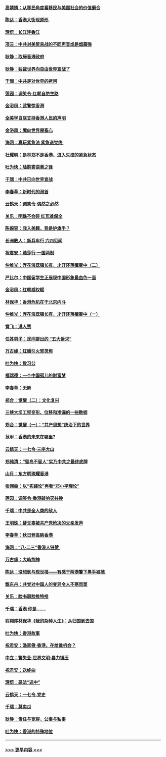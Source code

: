 #### [高婧婧：从移民角度看移民与美国社会的价值磨合](../pages/nsc993/n11495757.md?t=09032111) 
#### [陈达：香港大街现原形 ](../pages/nsc993/n11495441.md?t=09032111) 
#### [理悟：长江连香江](../pages/nsc993/n11495377.md?t=09032111) 
#### [项云：中共对美贸易战的不同声音或是烟幕弹](../pages/nsc993/n11494929.md?t=09032111) 
#### [耿静：取缔香港政府](../pages/nsc993/n11494218.md?t=09032111) 
#### [耿静：独裁世界向自由世界宣战了](../pages/nsc993/n11494190.md?t=09032111) 
#### [千瑞：中共是对世界的拷问](../pages/nsc993/n11493021.md?t=09032111) 
#### [莲园：调笑令‧红朝自绝生路](../pages/nsc993/n11493011.md?t=09032111) 
#### [金浴凤：武警惊香港](../pages/nsc993/n11492994.md?t=09032111) 
#### [全美学自联支持香港人民的声明](../pages/nsc993/n11492630.md?t=09032111) 
#### [金浴凤：魔向世界展畜心](../pages/nsc993/n11492599.md?t=09032111) 
#### [海网：真玩紧急法 紧急送党终 ](../pages/nsc993/n11492535.md?t=09032111) 
#### [杜耀明：是林郑不是香港，进入失控的紧急状态](../pages/nsc993/n11491420.md?t=09032111) 
#### [吐为快：陆胞寄语黄之锋](../pages/nsc993/n11491117.md?t=09032111) 
#### [千瑞：中共已向世界宣战](../pages/nsc993/n11490123.md?t=09032111) 
#### [李春草：新时代的港首](../pages/nsc993/n11489864.md?t=09032111) 
#### [云鹤天：调笑令·偶然之必然](../pages/nsc993/n11489701.md?t=09032111) 
#### [关乐：明珠不会碎 红瓦难保全](../pages/nsc993/n11489647.md?t=09032111) 
#### [陈婉容：我入美籍，我是护旗手？](../pages/nsc993/n11487908.md?t=09032111) 
#### [长洲散人：新兵车行 六四见闻](../pages/nsc993/n11487729.md?t=09032111) 
#### [祝君安：踏莎行‧一国两制](../pages/nsc993/n11487699.md?t=09032111) 
#### [仲维光：浮花浪蕊镇长有，才开还落瘴雾中（二）](../pages/nsc993/n11483286.md?t=09032111) 
#### [严比尔：中国留学生正展现中国形象最血色一面](../pages/nsc993/n11485145.md?t=09032111) 
#### [金浴凤：红朝威权赋](../pages/nsc993/n11485191.md?t=09032111) 
#### [林保华：香港危机在于北京内斗](../pages/nsc993/n11484593.md?t=09032111) 
#### [仲维光：浮花浪蕊镇长有，才开还落瘴雾中（ㄧ）](../pages/nsc993/n11483259.md?t=09032111) 
#### [霄飞：港人赞](../pages/nsc993/n11482957.md?t=09032111) 
#### [任姓男子：民间提出的 “五大诉求”](../pages/nsc993/n11482897.md?t=09032111) 
#### [万古缘：红蛾引火邪灵烬](../pages/nsc993/n11482886.md?t=09032111) 
#### [吐为快：致习公](../pages/nsc993/n11482867.md?t=09032111) 
#### [福瑞德：一个中国孤儿的财富梦](../pages/nsc993/n11482817.md?t=09032111) 
#### [李春草：无解](../pages/nsc993/n11482791.md?t=09032111) 
#### [郑合：觉醒（二）：文化复兴](../pages/nsc993/n11478025.md?t=09032111) 
#### [三峡大坝工程变形、位移和渗漏的一些数据](../pages/nsc993/n11478232.md?t=09032111) 
#### [郑合：觉醒（一）：“共产思想”统治下的世界](../pages/nsc993/n11477663.md?t=09032111) 
#### [范甲：香港的未来在哪里?](../pages/nsc993/n11477249.md?t=09032111) 
#### [云鹤天：一七令·三座大山](../pages/nsc993/n11477192.md?t=09032111) 
#### [郑纯清：“留岛不留人”实乃中共之最终底牌](../pages/nsc993/n11476160.md?t=09032111) 
#### [山月：东方明珠耀香港](../pages/nsc993/n11476077.md?t=09032111) 
#### [张翎燊：以“实践论”再看“邓小平理论”](../pages/nsc993/n11475733.md?t=09032111) 
#### [莲园：调笑令‧香港敲响灭共钟](../pages/nsc993/n11475723.md?t=09032111) 
#### [千瑞：中共是全人类的敌人](../pages/nsc993/n11475329.md?t=09032111) 
#### [王明珠：替无辜被共产党枪决的父亲发声](../pages/nsc993/n11474570.md?t=09032111) 
#### [李春草：秋日登高眺香港 ](../pages/nsc993/n11474491.md?t=09032111) 
#### [海网：“八·二三”香港人链赞 ](../pages/nsc993/n11474538.md?t=09032111) 
#### [万古缘：大屿荆神](../pages/nsc993/n11474401.md?t=09032111) 
#### [陈达：没想到与现世报——有感于两港警下黑手被捕 ](../pages/nsc993/n11472557.md?t=09032111) 
#### [甑东舟：共党对中国人的变异令人不寒而栗](../pages/nsc993/n11472496.md?t=09032111) 
#### [关乐：脸书扇脸推特推](../pages/nsc993/n11472488.md?t=09032111) 
#### [千瑞：香港  你是…… ](../pages/nsc993/n11472459.md?t=09032111) 
#### [程翔序林保华《我的杂种人生》：从归国到去国](../pages/nsc993/n11472369.md?t=09032111) 
#### [吐为快：香港故事](../pages/nsc993/n11471931.md?t=09032111) 
#### [祝君安：渔家傲‧香港，在给谁机会？](../pages/nsc993/n11469718.md?t=09032111) 
#### [中立：警失业‧世界文明‧暴力镇压](../pages/nsc993/n11467566.md?t=09032111) 
#### [祝君安：送终曲](../pages/nsc993/n11467546.md?t=09032111) 
#### [理悟：恶法“送中”](../pages/nsc993/n11467290.md?t=09032111) 
#### [云鹤天：一七令.党史](../pages/nsc993/n11464122.md?t=09032111) 
#### [千瑞：莫卖瓜](../pages/nsc993/n11463014.md?t=09032111) 
#### [耿静：责任与宽容，公事与私事](../pages/nsc993/n11462810.md?t=09032111) 
#### [吐为快：香港的特殊地位](../pages/nsc993/n11462562.md?t=09032111) 

----
#### [ >>> 更早内容 <<< ](../indexes/nsc993-earlier.md)
